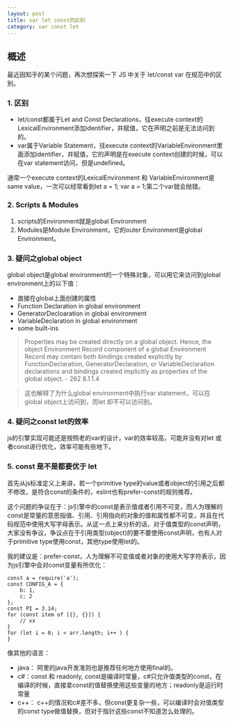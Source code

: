 ```yaml
---
layout: post
title: var let const的区别
category: var const let
---
```

## 概述
最近因知乎的某个问题，再次想探索一下 JS 中关于 let/const var 在规范中的区别。

### 1. 区别

- let/const都属于Let and Const Declarations，往execute context的LexicalEnvironment添加identifier，并赋值，它在声明之前是无法访问到的。
- var属于Variable Statement，往execute context的VariableEnvironment里面添加identifier，并赋值，它的声明是在execute context创建的时候，可以在var statement访问，但是undefined。

通常一个execute context的LexicalEnvironment 和 VariableEnvironment是same value，一次可以经常看到let a = 1; var a = 1;第二个var就会抛错。

<!-- more -->

### 2. Scripts & Modules

1. scripts的Environment就是global Environment
2. Modules是Module Environment，它的outer Environment是global Environment。

### 3. 疑问之global object

global object是global environment的一个特殊对象，可以用它来访问到global environment上的以下值：
- 直接在global上面创建的属性
- Function Declaration in global environment
- GeneratorDecloaration in global environment
- VariableDeclaration in global environment
- some built-ins

> Properties may be created directly on a global object. Hence, the object Environment Record component of a global Environment Record may contain both bindings created explicitly by FunctionDeclaration, GeneratorDeclaration, or VariableDeclaration declarations and bindings created implicitly as properties of the global object.  - 262 8.1.1.4

> 这也解释了为什么global environment中执行var statement，可以在global object上访问到，而let 却不可以访问到。

### 4. 疑问之const let的效率

js的引擎实现可能还是按照老的var的设计，var的效率较高，可能并没有对let 或者const进行优化，效率可能有些地下。

### 5. const 是不是都要优于 let

首先从js标准定义上来讲，若一个primitive type的value或者object的引用之后都不修改，是符合const的条件的，eslint也有prefer-const的规则推荐。

这个问题的争议在于：js引擎中的const是表示值或者引用不可变，而人为理解的const是常量的意思指值、引用、引用指向的对象的值和属性都不可变，并且在代码规范中使用大写字母表示。从这一点上来分析的话，对于值类型的const声明，大家没有争议，争议点在于引用类型(object)的要不要使用const声明，也有人对于primitive type使用const，其他type使用let的。

我的建议是：prefer-const，人为理解不可变值或者对象的使用大写字符表示，因为js引擎中会对const变量有所优化：

    const a = require('a');
    const CONFIG_A = {
        b: 1,
        c: 2
    };
    const PI = 3.14;
    for (const item of [{}, {}]) {
        // xx
    }
    for (let i = 0; i < arr.length; i++ ) {
    }

像其他的语言：

- java： 阿里的java开发准则也是推荐任何地方使用final的。
- c#：const 和 readonly, const是编译时常量，c#只允许值类型的const，在编译的时候，直接拿const的值替换使用这些变量的地方；readonly是运行时常量
- c++： c++的情况和c#差不多，但const更复杂一些，可以编译时会对值类型的const type做值替换，但对于指针这些const不知道怎么处理的。

